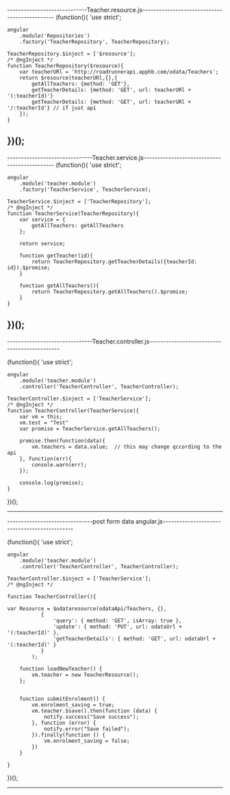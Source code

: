 -----------------------------Teacher.resource.js----------------------------------------------
(function(){
    'use strict';
    
    angular
        .module('Repositories')
        .factory('TeacherRepository', TeacherRepository);
    
    TeacherRepository.$inject = ['$resource'];
    /* @ngInject */
    function TeacherRepository($resource){      
        var teacherURl = 'http://roadrunnerapi.apphb.com/odata/Teachers';
        return $resource(teacherURl,{},{
            getAllTeachers: {method: 'GET'},
            getTeacherDetails: {method: 'GET', url: teacherURl + '(:teacherId)'}
            getTeacherDetails: {method: 'GET', url: teacherURl + '/:teacherId'} // if just api
        });
    }
    
})();
-----------------------------------------------------------------------------------------------


-------------------------------Teacher.service.js---------------------------------------------
(function(){
    'use strict';
    
    angular
        .module('teacher.module')
        .factory('TeacherService', TeacherService);
    
    TeacherService.$inject = ['TeacherRepository'];
    /* @ngInject */
    function TeacherService(TeacherRepository){
        var service = {
            getAllTeachers: getAllTeachers
        };
        
        return service;
        
        function getTeacher(id){
            return TeacherRepository.getTeacherDetails({teacherId: id}).$promise;
        }
        
        function getAllTeachers(){
            return TeacherRepository.getAllTeachers().$promise;
        }
    }
})();
-----------------------------------------------------------------------------------------------


-------------------------------Teacher.controller.js---------------------------------------------

(function(){
    'use strict';
    
    angular
        .module('teacher.module')
        .controller('TeacherController', TeacherController);
    
    TeacherController.$inject = ['TeacherService'];
    /* @ngInject */    
    function TeacherController(TeacherService){
        var vm = this;
        vm.test = "Test"
        var promise = TeacherService.getAllTeachers();
        
        promise.then(function(data){
            vm.teachers = data.value;  // this may change qccording to the api 
        }, function(err){
            console.warn(err);
        });
        
        console.log(promise);
    }
    
})();


-----------------------------------------------------------------------------------------------

-------------------------------post form data angular.js---------------------------------------------


(function(){
    'use strict';
    
    angular
        .module('teacher.module')
        .controller('TeacherController', TeacherController);
    
    TeacherController.$inject = ['TeacherService'];
    /* @ngInject */    
    
    function TeacherController(){
    
    var Resource = $odataresource(odataApi/Teachers, {},
               {
                   'query': { method: 'GET', isArray: true },
                   'update': { method: 'PUT', url: odataUrl + '(:teacherId)' },
                   'getTeacherDetails': { method: 'GET', url: odataUrl + '(:teacherId)' }
               }
            );
        
        function loadNewTeacher() {
            vm.teacher = new TeacherResource();
        };
        
        
        function submitEnrolment() {
            vm.enrolment_saving = true;
            vm.teacher.$save().then(function (data) {
                notify.success("Save success");
            }, function (error) {
                notify.error("Save failed");
            }).finally(function () {
                vm.enrolment_saving = false;
            })
        }
    
    }
})();

-----------------------------------------------------------------------------------------------
